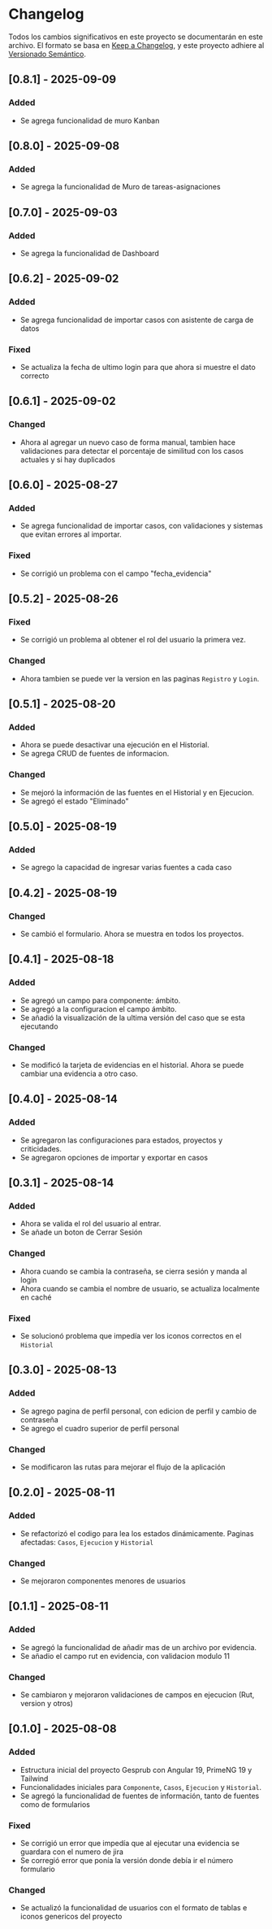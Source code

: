 # Changelog
Todos los cambios significativos en este proyecto se documentarán en este archivo.
El formato se basa en [Keep a Changelog](https://keepachangelog.com/en/1.1.0/),
y este proyecto adhiere al [Versionado Semántico](https://semver.org/lang/es/).

## [0.8.1] - 2025-09-09

### Added
-   Se agrega funcionalidad de muro Kanban

## [0.8.0] - 2025-09-08

### Added
-   Se agrega la funcionalidad de Muro de tareas-asignaciones

## [0.7.0] - 2025-09-03

### Added
-   Se agrega la funcionalidad de Dashboard

## [0.6.2] - 2025-09-02

### Added
-   Se agrega funcionalidad de importar casos con asistente de carga de datos
### Fixed
-   Se actualiza la fecha de ultimo login para que ahora si muestre el dato correcto

## [0.6.1] - 2025-09-02

### Changed
-   Ahora al agregar un nuevo caso de forma manual, tambien hace validaciones para detectar el porcentaje de similitud con los casos actuales y si hay duplicados

## [0.6.0] - 2025-08-27

### Added
-   Se agrega funcionalidad de importar casos, con validaciones y sistemas que evitan errores al importar.
### Fixed
-   Se corrigió un problema con el campo "fecha_evidencia"

## [0.5.2] - 2025-08-26

### Fixed
-   Se corrigió un problema al obtener el rol del usuario la primera vez.
### Changed
-   Ahora tambien se puede ver la version en las paginas `Registro` y `Login`.


## [0.5.1] - 2025-08-20

### Added
-   Ahora se puede desactivar una ejecución en el Historial.
-   Se agrega CRUD de fuentes de informacion.

### Changed
-   Se mejoró la información de las fuentes en el Historial y en Ejecucion.
-   Se agregó el estado "Eliminado"

## [0.5.0] - 2025-08-19

### Added
-   Se agrego la capacidad de ingresar varias fuentes a cada caso

## [0.4.2] - 2025-08-19

### Changed
-   Se cambió el formulario. Ahora se muestra en todos los proyectos.

## [0.4.1] - 2025-08-18

### Added
-   Se agregó un campo para componente: ámbito.
-   Se agregó a la configuracion el campo ámbito.
-   Se añadió la visualización de la ultima versión del caso que se esta ejecutando
### Changed
-   Se modificó la tarjeta de evidencias en el historial. Ahora se puede cambiar una evidencia a otro caso.

## [0.4.0] - 2025-08-14

### Added
-   Se agregaron las configuraciones para estados, proyectos y criticidades.
-   Se agregaron opciones de importar y exportar en casos


## [0.3.1] - 2025-08-14

### Added
-   Ahora se valida el rol del usuario al entrar.
-   Se añade un boton de Cerrar Sesión
### Changed
-   Ahora cuando se cambia la contraseña, se cierra sesión y manda al login
-   Ahora cuando se cambia el nombre de usuario, se actualiza localmente en caché
### Fixed
-   Se solucionó problema que impedía ver los iconos correctos en el `Historial`


## [0.3.0] - 2025-08-13

### Added
-   Se agrego pagina de perfil personal, con edicion de perfil y cambio de contraseña
-   Se agrego el cuadro superior de perfil personal
### Changed
-   Se modificaron las rutas para mejorar el flujo de la aplicación


## [0.2.0] - 2025-08-11

### Added
-   Se refactorizó el codigo para lea los estados dinámicamente. Paginas afectadas: `Casos`, `Ejecucion` y `Historial`
### Changed
-   Se mejoraron componentes menores de usuarios


## [0.1.1] - 2025-08-11

### Added
-   Se agregó la funcionalidad de añadir mas de un archivo por evidencia.
-   Se añadio el campo rut en evidencia, con validacion modulo 11

### Changed
-   Se cambiaron y mejoraron validaciones de campos en ejecucion (Rut, version y otros)

## [0.1.0] - 2025-08-08

### Added
-   Estructura inicial del proyecto Gesprub con Angular 19, PrimeNG 19 y Tailwind
-   Funcionalidades iniciales para `Componente`, `Casos`, `Ejecucion` y `Historial`.
-   Se agregó la funcionalidad de fuentes de información, tanto de fuentes como de formularios

### Fixed
-   Se corrigió un error que impedía que al ejecutar una evidencia se guardara con el numero de jira
-   Se corregió error que ponía la versión donde debía ir el número formulario

### Changed
-   Se actualizó la funcionalidad de usuarios con el formato de tablas e iconos genericos del proyecto